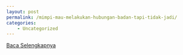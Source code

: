 ```yaml
---
layout: post
permalink: /mimpi-mau-melakukan-hubungan-badan-tapi-tidak-jadi/
categories:
    - Uncategorized
---
```


[Baca Selengkapnya](/05)
